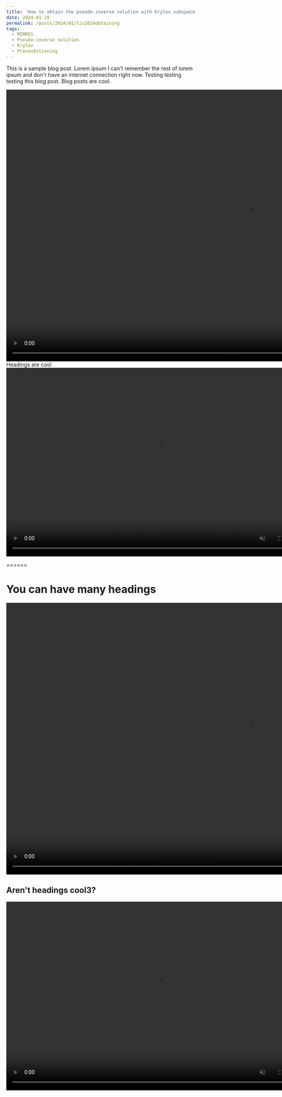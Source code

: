 ```yaml
---
title: 'How to obtain the pseudo-inverse solution with Krylov subspace methods'
date: 2024-01-28
permalink: /posts/2024/01/liu2024obtaining
tags:
  - MINRES
  - Pseudo-inverse solution
  - Krylov
  - Preconditioning
---
```


This is a sample blog post. Lorem ipsum I can't remember the rest of lorem ipsum and don't have an internet connection right now. Testing testing testing this blog post. Blog posts are cool.

<video width="1280" height="720" controls autoplay muted loop>
<source src="https://github.com/yangliu-op/yangliu-op.github.io/blob/master/videos/curlcurl_all.mp4" type="video/mp4">
 Your browser does not support the video tag.
</video>
Headings are cool

<video controls="" width="800" height="500" muted="" loop="" autoplay="">
<source src="https://github.com/yangliu-op/yangliu-op.github.io/blob/master/videos/curlcurl_all.mp4" type="video/mp4">
</video>

======

You can have many headings
======

<video width="1280" height="720" controls autoplay muted loop>
<source src="https://youtu.be/ivRa-O9DCMI" type="video/mp4">
 Your browser does not support the video tag.
</video>

Aren't headings cool3?
------

<video controls="" width="800" height="500" muted="" loop="" autoplay="">
<source src="https://youtu.be/ivRa-O9DCMI" type="video/mp4">
</video>